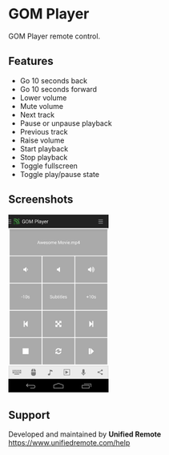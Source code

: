 # GOM Player
GOM Player remote control.

## Features
*  Go 10 seconds back
*  Go 10 seconds forward
*  Lower volume
*  Mute volume
*  Next track
*  Pause or unpause playback
*  Previous track
*  Raise volume
*  Start playback
*  Stop playback
*  Toggle fullscreen
*  Toggle play/pause state

## Screenshots
<img src="screen.png" width="200" />

## Support
Developed and maintained by **Unified Remote**  
https://www.unifiedremote.com/help
